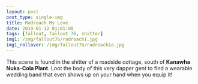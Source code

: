 ```yaml
---
layout: post
post_type: single-img
title: Radroach My Love
date: 2019-01-12 01:01:00
tags: [fallout, fallout 76, shitter]
img1: /img/fallout76/radroach1.jpg
img1_rollover: /img/fallout76/radroach1a.jpg
---
```

This scene is found in the shitter of a roadside cottage, south of **Kanawha Nuka-Cola Plant**. Loot the body of this very dapper gent to find a wearable wedding band that even shows up on your hand when you equip it!
